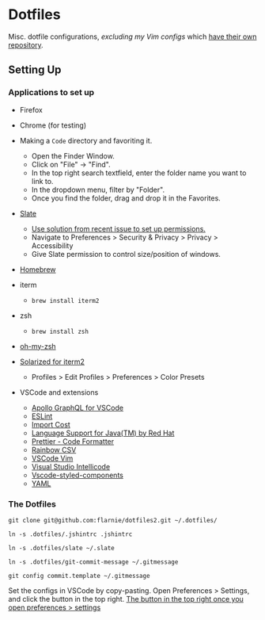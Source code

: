 # Dotfiles

Misc. dotfile configurations, *excluding my Vim configs* which
[have their own repository][dotvim].

[dotvim]: https://github.com/flarnie/dotvim/commits?author=flarnie

## Setting Up

### Applications to set up

* Firefox

* Chrome (for testing)

* Making a `Code` directory and favoriting it.
  - Open the Finder Window.
  - Click on "File" -> "Find".
  - In the top right search textfield, enter the folder name you want to link to.
  - In the dropdown menu, filter by "Folder".
  - Once you find the folder, drag and drop it in the Favorites.

* [Slate](https://github.com/jigish/slate)
  - [Use solution from recent issue to set up permissions.](https://github.com/jigish/slate/issues/528)
  - Navigate to Preferences > Security & Privacy > Privacy > Accessibility
  - Give Slate permission to control size/position of windows.

* [Homebrew](https://brew.sh/)

* iterm
  - `brew install iterm2`

* zsh
  - `brew install zsh`

* [oh-my-zsh](https://ohmyz.sh/)

* [Solarized for iterm2](https://github.com/altercation/solarized/tree/master/iterm2-colors-solarized)
  - Profiles > Edit Profiles > Preferences > Color Presets

* VSCode and extensions
  - [Apollo GraphQL for VSCode](https://marketplace.visualstudio.com/items?itemName=apollographql.vscode-apollo)
  - [ESLint](https://marketplace.visualstudio.com/items?itemName=dbaeumer.vscode-eslint)
  - [Import Cost](https://marketplace.visualstudio.com/items?itemName=wix.vscode-import-cost)
  - [Language Support for Java(TM) by Red Hat](https://marketplace.visualstudio.com/items?itemName=redhat.java)
  - [Prettier - Code Formatter](https://marketplace.visualstudio.com/items?itemName=esbenp.prettier-vscode)
  - [Rainbow CSV](https://marketplace.visualstudio.com/items?itemName=mechatroner.rainbow-csv)
  - [VSCode Vim](https://marketplace.visualstudio.com/items?itemName=vscodevim.vim)
  - [Visual Studio Intellicode](https://marketplace.visualstudio.com/items?itemName=VisualStudioExptTeam.vscodeintellicode)
  - [Vscode-styled-components](https://marketplace.visualstudio.com/items?itemName=styled-components.vscode-styled-components)
  - [YAML](https://marketplace.visualstudio.com/items?itemName=redhat.vscode-yaml)

### The Dotfiles

`git clone git@github.com:flarnie/dotfiles2.git ~/.dotfiles/`

`ln -s .dotfiles/.jshintrc .jshintrc`

`ln -s .dotfiles/slate ~/.slate`

`ln -s .dotfiles/git-commit-message ~/.gitmessage`

`git config commit.template ~/.gitmessage`

Set the configs in VSCode by copy-pasting.
Open Preferences > Settings, and click the button in the top right.
[The button in the top right once you open preferences > settings](how_to_set_vscode_configs.png)



